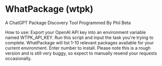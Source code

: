 # WhatPackage (wtpk)
A ChatGPT Package Discovery Tool
Programmed By Phil Beta

How to use:
Export your OpenAI API key into an environment variable named WTPK_API_KEY. Run this script and input the task you're trying to complete. WhatPackage will list 1-10 relevant packages available for your current environment. Enter number to install. 
Please note this is a rough version and is still very buggy, so expect to manually resend your requests occasionally.
